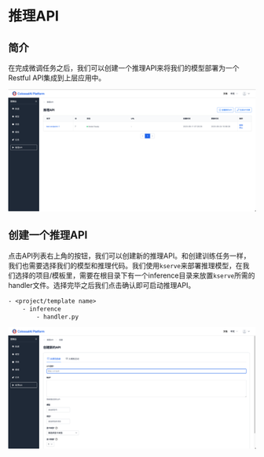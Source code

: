 # 推理API

## 简介

在完成微调任务之后，我们可以创建一个推理API来将我们的模型部署为一个Restful API集成到上层应用中。

![api list](./images/api_list.png)

## 创建一个推理API

点击API列表右上角的按钮，我们可以创建新的推理API。和创建训练任务一样，我们也需要选择我们的模型和推理代码。我们使用`kserve`来部署推理模型，在我们选择的项目/模板里，需要在根目录下有一个inference目录来放置`kserve`所需的handler文件。选择完毕之后我们点击确认即可启动推理API。

```text
- <project/template name>
    - inference
        - handler.py
```

![api list](./images/api_creation.png)




